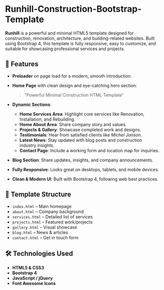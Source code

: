 # Runhill-Construction-Bootstrap-Template
**Runhill** is a powerful and minimal HTML5 template designed for construction, renovation, architecture, and building-related websites. Built using Bootstrap 4, this template is fully responsive, easy to customize, and suitable for showcasing professional services and projects.

## 🌟 Features

- **Preloader** on page load for a modern, smooth introduction.
- **Home Page** with clean design and eye-catching hero section:
  > “Powerful Minimal Construction HTML Template”
  
- **Dynamic Sections**:
  - **Home Services Area**: Highlight core services like Renovation, Installation, and Rebuilding.
  - **Home About Area**: Share company story and values.
  - **Projects & Gallery**: Showcase completed work and designs.
  - **Testimonials**: Hear from satisfied clients like *Michel Jonson*.
  - **Latest News**: Stay updated with blog posts and construction industry insights.
  - **Contact Page**: Include a working form and location map for inquiries.
  
- **Blog Section**: Share updates, insights, and company announcements.
- **Fully Responsive**: Looks great on desktops, tablets, and mobile devices.
- **Clean & Modern UI**: Built with Bootstrap 4, following web best practices.

## 📂 Template Structure

- `index.html` – Main homepage
- `about.html` – Company background
- `services.html` – Detailed list of services
- `projects.html` – Featured work/projects
- `gallery.html` – Visual showcase
- `blog.html` – News & articles
- `contact.html` – Get in touch form

## 🛠️ Technologies Used

- **HTML5 & CSS3**
- **Bootstrap 4**
- **JavaScript / jQuery**
- **Font Awesome Icons**

